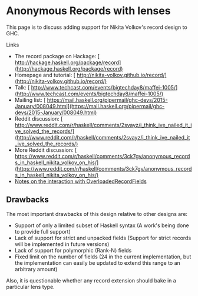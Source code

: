 # Anonymous Records with lenses


This page is to discuss adding support for Nikita Volkov's record design to GHC.


Links

- The record package on Hackage: [ http://hackage.haskell.org/package/record](http://hackage.haskell.org/package/record)
- Homepage and tutorial: [ http://nikita-volkov.github.io/record/](http://nikita-volkov.github.io/record/)
- Talk: [ http://www.techcast.com/events/bigtechday8/maffei-1005/](http://www.techcast.com/events/bigtechday8/maffei-1005/)
- Mailing list: [ https://mail.haskell.org/pipermail/ghc-devs/2015-January/008049.html](https://mail.haskell.org/pipermail/ghc-devs/2015-January/008049.html)
- Reddit discussion: [ http://www.reddit.com/r/haskell/comments/2svayz/i_think_ive_nailed_it_ive_solved_the_records/](http://www.reddit.com/r/haskell/comments/2svayz/i_think_ive_nailed_it_ive_solved_the_records/)
- More Reddit discussion: [ https://www.reddit.com/r/haskell/comments/3ck7gv/anonymous_records_in_haskell_nikita_volkov_on_his/](https://www.reddit.com/r/haskell/comments/3ck7gv/anonymous_records_in_haskell_nikita_volkov_on_his/)
- [Notes on the interaction with OverloadedRecordFields](records/overloaded-record-fields/redesign#)

## Drawbacks


The most important drawbacks of this design relative to other designs are:

- Support of only a limited subset of Haskell syntax (A work's being done to provide full support)
- Lack of support for strict and unpacked fields (Support for strict records will be implemented in future versions)
- Lack of support for polymorphic (Rank-N) fields
- Fixed limit on the number of fields (24 in the current implementation, but the implementation can easily be updated to extend this range to an arbitrary amount)


Also, it is questionable whether any record extension should bake in a particular lens type.
